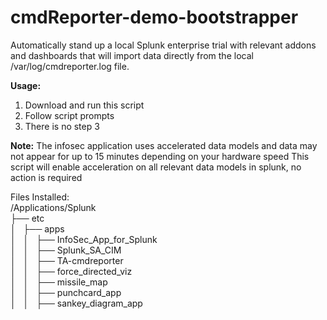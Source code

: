 # cmdReporter-demo-bootstrapper
Automatically stand up a local Splunk enterprise trial with relevant addons and dashboards that will import data directly from the local /var/log/cmdreporter.log file.

**Usage:**
1) Download and run this script
2) Follow script prompts
3) There is no step 3


**Note:**
The infosec application uses accelerated data models and data may not appear for up to 15 minutes depending on your hardware speed
This script will enable acceleration on all relevant data models in splunk, no action is required

Files Installed:  
/Applications/Splunk  
├── etc  
│   ├── apps  
│   │   ├── InfoSec_App_for_Splunk  
│   │   ├── Splunk_SA_CIM  
│   │   ├── TA-cmdreporter  
│   │   ├── force_directed_viz  
│   │   ├── missile_map  
│   │   ├── punchcard_app  
│   │   ├── sankey_diagram_app  



